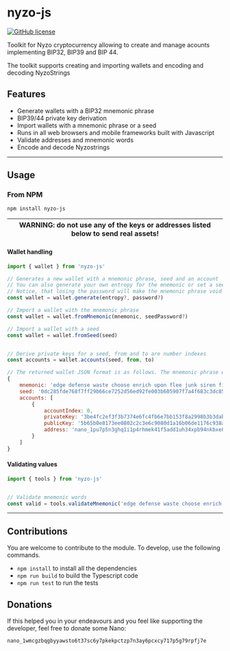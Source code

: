 # nyzo-js

[![GitHub license](https://img.shields.io/github/license/ThreeDotsTech/nyzo-js)](https://github.com/ThreeDotsTech/nyzo-js/blob/master/LICENSE)

Toolkit for Nyzo cryptocurrency allowing to create and manage acounts implementing BIP32, BIP39 and BIP 44.

The toolkit supports creating and importing wallets and encoding and decoding NyzoStrings

## Features

* Generate wallets with a BIP32 mnemonic phrase
* BIP39/44 private key derivation
* Import wallets with a mnemonic phrase or a seed
* Runs in all web browsers and mobile frameworks built with Javascript
* Validate addresses and mnemonic words
* Encode and decode Nyzostrings

---

## Usage

### From NPM

```console
npm install nyzo-js
```

| WARNING: do not use any of the keys or addresses listed below to send real assets! |
| --- |

#### Wallet handling

```javascript
import { wallet } from 'nyzo-js'

// Generates a new wallet with a mnemonic phrase, seed and an account
// You can also generate your own entropy for the mnemonic or set a seed password
// Notice, that losing the password will make the mnemonic phrase void
const wallet = wallet.generate(entropy?, password?)

// Import a wallet with the mnemonic phrase
const wallet = wallet.fromMnemonic(mnemonic, seedPassword?)

// Import a wallet with a seed
const wallet = wallet.fromSeed(seed)


// Derive private keys for a seed, from and to are number indexes
const accounts = wallet.accounts(seed, from, to)

```

```javascript
// The returned wallet JSON format is as follows. The mnemonic phrase will be undefined when importing with a seed.
{
    mnemonic: 'edge defense waste choose enrich upon flee junk siren film clown finish luggage leader kid quick brick print evidence swap drill paddle truly occur',
    seed: '0dc285fde768f7ff29b66ce7252d56ed92fe003b605907f7a4f683c3dc8586d34a914d3c71fc099bb38ee4a59e5b081a3497b7a323e90cc68f67b5837690310c',
    accounts: [
        {
            accountIndex: 0,
            privateKey: '3be4fc2ef3f3b7374e6fc4fb6e7bb153f8a2998b3b3dab50853eabe128024143',
            publicKey: '5b65b0e8173ee0802c2c3e6c9080d1a16b06de1176c938a924f58670904e82c4',
            address: 'nano_1pu7p5n3ghq1i1p4rhmek41f5add1uh34xpb94nkbxe8g4a6x1p69emk8y1d'
        }
    ]
}
```

#### Validating values

```javascript
import { tools } from 'nyzo-js'


// Validate mnemonic words
const valid = tools.validateMnemonic('edge defense waste choose enrich upon flee junk siren film clown finish luggage leader kid quick brick print evidence swap drill paddle truly occur')
```

---

## Contributions

You are welcome to contribute to the module. To develop, use the following commands.

* `npm install` to install all the dependencies
* `npm run build` to build the Typescript code
* `npm run test` to run the tests

## Donations

If this helped you in your endeavours and you feel like supporting the developer, feel free to donate some Nano:

`nano_1wmcgzbqgbyyawsto6t37sc6y7pkekpctzp7n3ay6pcxcy717p5g79rpfj7e`
